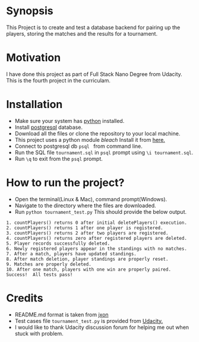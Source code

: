 # Synopsis
This Project is to create and test a database backend for pairing up the 
players, storing the matches and the results for a tournament.

# Motivation
I have done this project as part of Full Stack Nano Degree from Udacity.
This is the fourth project in the curriculam.

# Installation
* Make sure your system has [python](https://www.python.org/downloads/) installed.
* Install [postgresql](https://www.postgresql.org/download/) database.
* Download all the files or clone the repository to your local machine.
* This project uses a python module *bleach* Install it from [here.](https://pypi.python.org/pypi/bleach)
* Connect to postgresql db ```psql ``` from command line.
* Run the SQL file ```tournament.sql``` in ```psql``` prompt 
using ```\i tournament.sql```.
* Run ```\q``` to exit from the ```psql``` prompt.

# How to run the project?
* Open the terminal(Linux & Mac), command prompt(Windows).
* Navigate to the directory where the files are downloaded.
* Run ``` python tournament_test.py ``` This should provide the below output.
```
1. countPlayers() returns 0 after initial deletePlayers() execution.
2. countPlayers() returns 1 after one player is registered.
3. countPlayers() returns 2 after two players are registered.
4. countPlayers() returns zero after registered players are deleted.
5. Player records successfully deleted.
6. Newly registered players appear in the standings with no matches.
7. After a match, players have updated standings.
8. After match deletion, player standings are properly reset.
9. Matches are properly deleted.
10. After one match, players with one win are properly paired.
Success!  All tests pass!
```

# Credits
* README.md format is taken from [jxon](https://gist.github.com/jxson/1784669)
* Test cases file ```tournament_test.py``` is provided from [Udacity.](https://www.udacity.com)
* I would like to thank Udacity discussion forum for helping me out 
when stuck with problem.